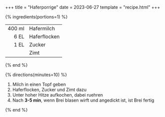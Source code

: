 +++
title = "Haferporrige"
date = 2023-06-27
template = "recipe.html"
+++

{% ingredients(portions=1) %}

| | |
|-:|:-|
| 400 ml | Hafermilch |
| 6 EL | Haferflocken |
| 1 EL | Zucker |
| | Zimt |

{% end %}

{% directions(minutes=10) %}

1. Milch in einen Topf geben
2. Haferflocken, Zucker und Zimt dazu
3. Unter hoher Hitze aufkochen, dabei ruehren
4. Nach **3-5 min**, wenn Brei blasen wirft und angedickt ist, ist Brei fertig

{% end %}
